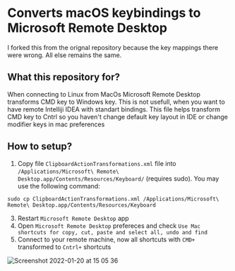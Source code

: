 # Converts macOS keybindings to Microsoft Remote Desktop

I forked this from the orignal repository because the key mappings there were wrong. All else remains the same.

## What this repository for?

When connecting to Linux from MacOs Microsoft Remote Desktop transforms CMD key to Windows key.
This is not usefull, when you want to have remote Intelliji IDEA with standart bindings.
This file helps transform CMD key to Cntrl so you haven't change default key layout in IDE or change modifier keys in mac preferences

## How to setup?

1. Copy file  `ClipboardActionTransformations.xml` file into `/Applications/Microsoft\ Remote\ Desktop.app/Contents/Resources/Keyboard/` (requires sudo). You may use the following command:

```{bash}
sudo cp ClipboardActionTransformations.xml /Applications/Microsoft\ Remote\ Desktop.app/Contents/Resources/Keyboard
```

3. Restart `Microsoft Remote Desktop` app
4. Open `Microsoft Remote Desktop` prefereces and check `Use Mac shortcuts for copy, cut, paste and select all, undo and find`
5. Connect to your remote machine, now all shortcuts with `CMD+` transformed to `Cntrl+` shortcuts


![Screenshot 2022-01-20 at 15 05 36](https://user-images.githubusercontent.com/1608994/150335678-91a0b0e5-27f7-41e1-8c97-2859defa59c1.png)

